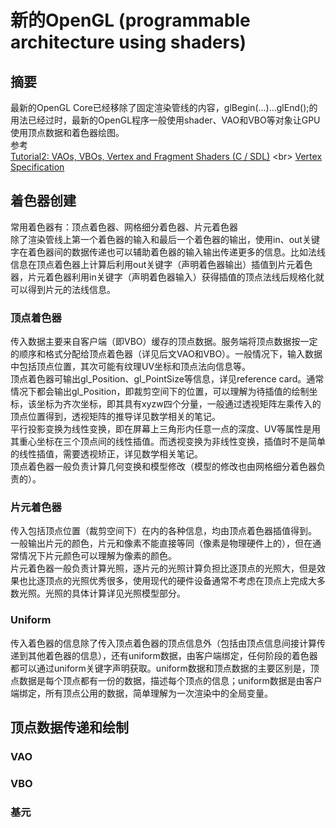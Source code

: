 # 新的OpenGL (programmable architecture using shaders)
## 摘要
最新的OpenGL Core已经移除了固定渲染管线的内容，glBegin(...)...glEnd();的用法已经过时，最新的OpenGL程序一般使用shader、VAO和VBO等对象让GPU使用顶点数据和着色器绘图。<br>
参考 <br>
[Tutorial2: VAOs, VBOs, Vertex and Fragment Shaders (C / SDL)](https://www.khronos.org/opengl/wiki/Tutorial2:_VAOs,_VBOs,_Vertex_and_Fragment_Shaders_(C_/_SDL)) <br>
[Vertex Specification](https://www.khronos.org/opengl/wiki/Vertex_Specification)

## 着色器创建
常用着色器有：顶点着色器、网格细分着色器、片元着色器 <br>
除了渲染管线上第一个着色器的输入和最后一个着色器的输出，使用in、out关键字在着色器间的数据传递也可以辅助着色器的输入输出传递更多的信息。比如法线信息在顶点着色器上计算后利用out关键字（声明着色器输出）插值到片元着色器，片元着色器利用in关键字（声明着色器输入）获得插值的顶点法线后规格化就可以得到片元的法线信息。
### 顶点着色器
传入数据主要来自客户端（即VBO）缓存的顶点数据。服务端将顶点数据按一定的顺序和格式分配给顶点着色器（详见后文VAO和VBO）。一般情况下，输入数据中包括顶点位置，其次可能有纹理UV坐标和顶点法向信息等。 <br>
顶点着色器可输出gl_Position、gl_PointSize等信息，详见reference card。通常情况下都会输出gl_Position，即裁剪空间下的位置，可以理解为待插值的绘制坐标，该坐标为齐次坐标，即其具有xyzw四个分量，一般通过透视矩阵左乘传入的顶点位置得到，透视矩阵的推导详见数学相关的笔记。 <br>
平行投影变换为线性变换，即在屏幕上三角形内任意一点的深度、UV等属性是用其重心坐标在三个顶点间的线性插值。而透视变换为非线性变换，插值时不是简单的线性插值，需要透视矫正，详见数学相关笔记。 <br>
顶点着色器一般负责计算几何变换和模型修改（模型的修改也由网格细分着色器负责的）。
### 片元着色器
传入包括顶点位置（裁剪空间下）在内的各种信息，均由顶点着色器插值得到。 <br>
一般输出片元的颜色，片元和像素不能直接等同（像素是物理硬件上的），但在通常情况下片元颜色可以理解为像素的颜色。 <br>
片元着色器一般负责计算光照，逐片元的光照计算负担比逐顶点的光照大，但是效果也比逐顶点的光照优秀很多，使用现代的硬件设备通常不考虑在顶点上完成大多数光照。光照的具体计算详见光照模型部分。
### Uniform
传入着色器的信息除了传入顶点着色器的顶点信息外（包括由顶点信息间接计算传递到其他着色器的信息），还有uniform数据，由客户端绑定，任何阶段的着色器都可以通过uniform关键字声明获取。uniform数据和顶点数据的主要区别是，顶点数据是每个顶点都有一份的数据，描述每个顶点的信息；uniform数据是由客户端绑定，所有顶点公用的数据，简单理解为一次渲染中的全局变量。

## 顶点数据传递和绘制

### VAO

### VBO

### 基元